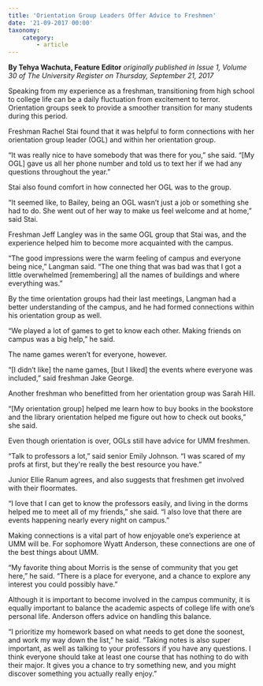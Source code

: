 ```yaml
---
title: 'Orientation Group Leaders Offer Advice to Freshmen'
date: '21-09-2017 00:00'
taxonomy:
    category:
        - article
---
```


**By Tehya Wachuta, Feature Editor** _originally published in Issue 1, Volume 30 of The University Register on Thursday, September 21, 2017_

Speaking from my experience as a freshman, transitioning from high school to college life can be a daily fluctuation from excitement to terror. Orientation groups seek to provide a smoother transition for many students during this period.

Freshman Rachel Stai found that it was helpful to form connections with her orientation group leader (OGL) and within her orientation group.

“It was really nice to have somebody that was there for you,” she said.  “[My OGL] gave us all her phone number and told us to text her if we had any questions throughout the year.”

Stai also found comfort in how connected her OGL was to the group.

“It seemed like, to Bailey, being an OGL wasn’t just a job or something she had to do.  She went out of her way to make us feel welcome and at home,” said Stai.

Freshman Jeff Langley was in the same OGL group that Stai was, and the experience helped him to become more acquainted with the campus. 

“The good impressions were the warm feeling of campus and everyone being nice,” Langman said.  “The one thing that was bad was that I got a little overwhelmed [remembering] all the names of buildings and where everything was.”

By the time orientation groups had their last meetings, Langman had a better understanding of the campus, and he had formed connections within his orientation group as well.

“We played a lot of games to get to know each other.  Making friends on campus was a big help,” he said.

The name games weren’t for everyone, however.

“[I didn’t like] the name games, [but I liked] the events where everyone was included,” said freshman Jake George.

Another freshman who benefitted from her orientation group was Sarah Hill.

“[My orientation group] helped me learn how to buy books in the bookstore and the library orientation helped me figure out how to check out books,” she said.

Even though orientation is over, OGLs still have advice for UMM freshmen.

“Talk to professors a lot,” said senior Emily Johnson.  “I was scared of my profs at first, but they're really the best resource you have.”

Junior Ellie Ranum agrees, and also suggests that freshmen get involved with their floormates.

“I love that I can get to know the professors easily, and living in the dorms helped me to meet all of my friends,” she said. “I also love that there are events happening nearly every night on campus.”

Making connections is a vital part of how enjoyable one’s experience at UMM will be.  For sophomore Wyatt Anderson, these connections are one of the best things about UMM.

“My favorite thing about Morris is the sense of community that you get here,” he said.  “There is a place for everyone, and a chance to explore any interest you could possibly have.”

Although it is important to become involved in the campus community, it is equally important to balance the academic aspects of college life with one’s personal life.  Anderson offers advice on handling this balance.

“I prioritize my homework based on what needs to get done the soonest, and work my way down the list,” he said. “Taking notes is also super important, as well as talking to your professors if you have any questions.  I think everyone should take at least one course that has nothing to do with their major. It gives you a chance to try something new, and you might discover something you actually really enjoy.”